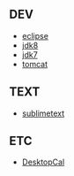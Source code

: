 DEV
-
* [eclipse](https://www.eclipse.org/)
* [jdk8](http://www.oracle.com/technetwork/java/javase/downloads/jdk8-downloads-2133151.html)
* [jdk7](http://www.oracle.com/technetwork/java/javase/downloads/java-archive-downloads-javase7-521261.html)
* [tomcat](https://tomcat.apache.org/download-80.cgi)

TEXT
-
* [sublimetext](https://www.sublimetext.com/)

ETC
-
* [DesktopCal](http://software.naver.com/software/summary.nhn?softwareId=MFS_116456)
